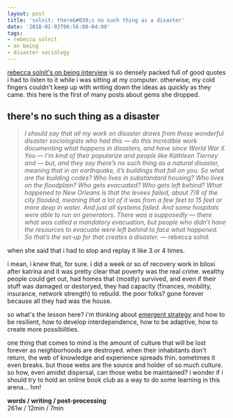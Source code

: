 ```yaml
---
layout: post
title: 'solnit: there&#039;s no such thing as a disaster'
date: '2018-01-03T06:56:00-04:00'
tags:
- rebecca solnit
- on being
- disaster sociology
--- 
```


[rebecca solnit's on being interview][solnit] is so densely packed full of good quotes i had to listen to it while i was sitting at my computer. otherwise, my cold fingers couldn't keep up with writing down the ideas as quickly as they came. this here is the first of many posts about gems she dropped. 

## there's no such thing as a disaster

> _I should say that all my work on disaster draws from these wonderful disaster sociologists who had this — do this incredible work documenting what happens in disasters, and have since World War II. You — I’m kind of their popularize and people like Kathleen Tierney and — but, and they say there’s no such thing as a natural disaster, meaning that in an earthquake, it’s buildings that fall on you. So what are the building codes? Who lives in substandard housing? Who lives on the floodplain? Who gets evacuated? Who gets left behind? What happened to New Orleans is that the levees failed, about 7/8 of the city flooded, meaning that a lot of it was from a few feet to 15 feet or more deep in water. And just all systems failed. And some hospitals were able to run on generators. There was a supposedly — there what was called a mandatory evacuation, but people who didn’t have the resources to evacuate were left behind to face what happened. So that’s the set-up for that creates a disaster._ — rebecca solnit

when she said that i had to stop and replay it like 3 or 4 times. 

i mean, i knew that, for sure. i did a week or so of recovery work in biloxi after katrina and it was pretty clear that poverty was the real crime. wealthy people could get out, had homes that (mostly) survived, and even if their stuff was damaged or destoryed, they had capacity (finances, mobility, insurance, network strength) to rebuild. the poor folks? gone forever because all they had was the house. 

so what's the lesson here? i'm thinking about [emergent strategy](https://www.akpress.org/emergentstrategy.html) and how to be resilient, how to develop interdependence, how to be adaptive, how to create more possibilities. 

one thing that comes to mind is the amount of culture that will be lost forever as neighborhoods are destroyed. when their inhabitants don't return, the web of knowledge and experience spreads thin. sometimes it even breaks. but those webs are the source and holder of so much culture. so how, even amidst dispersal, can those webs be maintained? i wonder if i should try to hold an online book club as a way to do some learning in this arena... hm!

<!-- hyperlink bank -->
[solnit]: https://onbeing.org/programs/rebecca-solnit-falling-together/

<!-- &#042; = asterisk -->
<!-- &#039; = single quote '-->

**words / writing / post-processing**  
261w / 12min / 7min